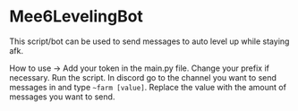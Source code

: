 # Mee6LevelingBot
This script/bot can be used to send messages to auto level up while staying afk.

How to use ->
Add your token in the main.py file. Change your prefix if necessary.
Run the script.
In discord go to the channel you want to send messages in and type `~farm [value]`. Replace the value with the amount of messages you want to send.
